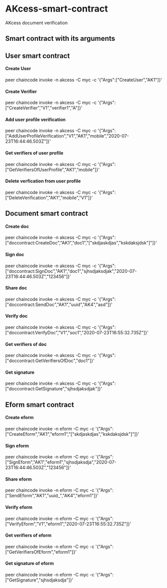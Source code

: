 # AKcess-smart-contract
AKcess document verification

## Smart contract with its arguments

## User smart contract

#### Create User
peer chaincode invoke -n akcess -C myc -c '{"Args":["CreateUser","AK1"]}'

#### Create Verifier
peer chaincode invoke -n akcess -C myc -c '{"Args":["CreateVerifier","V1","verifier1","A"]}'

#### Add user profile verification
peer chaincode invoke -n akcess -C myc -c '{"Args":["AddUserProfileVerification","V1","AK1","mobile","2020-07-23T16:44:46.503Z"]}'

#### Get verifiers of user profile
peer chaincode invoke -n akcess -C myc -c '{"Args":["GetVerifiersOfUserProfile","AK1","mobile"]}'

#### Delete verfication from user profile
peer chaincode invoke -n akcess -C myc -c '{"Args":["DeleteVerification","AK1","mobile","V1"]}'


## Document smart contract

#### Create doc
peer chaincode invoke -n akcess -C myc -c '{"Args":["doccontract:CreateDoc","AK1","doc1","[\"skdjaskdjas\",\"kskdaksjdsk\"]"]}'

#### Sign doc
peer chaincode invoke -n akcess -C myc -c '{"Args":["doccontract:SignDoc","AK1","doc1","sjhsdjaksdjak","2020-07-23T16:44:46.503Z","123456"]}'

#### Share doc
peer chaincode invoke -n akcess -C myc -c '{"Args":["doccontract:SendDoc","AK1","uuid","AK4","asd"]}'

#### Verify doc
peer chaincode invoke -n akcess -C myc -c '{"Args":["doccontract:VerifyDoc","V1","soc1","2020-07-23T16:55:32.735Z"]}'

#### Get verifiers of doc
peer chaincode invoke -n akcess -C myc -c '{"Args":["doccontract:GetVerifiersOfDoc","doc1"]}'

#### Get signature
peer chaincode invoke -n akcess -C myc -c '{"Args":["doccontract:GetSignature","sjhsdjaksdjak"]}'


## Eform smart contract

#### Create eform
peer chaincode invoke -n eform -C myc -c '{"Args":["CreateEform","AK1","eform1","[\"skdjaskdjas\",\"kskdaksjdsk\"]"]}'

#### Sign eform
peer chaincode invoke -n eform -C myc -c '{"Args":["SignEform","AK1","eform1","sjhsdjaksdja","2020-07-23T16:44:46.503Z","123456"]}'

#### Share eform
peer chaincode invoke -n eform -C myc -c '{"Args":["SendEform","AK1","uuid_","AK4","eform1"]}'

#### Verify eform
peer chaincode invoke -n eform -C myc -c '{"Args":["VerifyEform","V1","eform1","2020-07-23T16:55:32.735Z"]}'

#### Get verifiers of eform
peer chaincode invoke -n eform -C myc -c '{"Args":["GetVerifiersOfEform","eform1"]}'

#### Get signature of eform
peer chaincode invoke -n eform -C myc -c '{"Args":["GetSignature","sjhsdjaksdja"]}'
